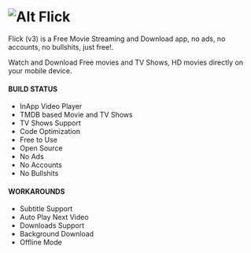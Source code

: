 # ![Alt](https://github.com/wendale1231/Flickv3/raw/master/android/app/src/main/res/mipmap-hdpi/ic_launcher.png "Title") Flick
Flick (v3) is a Free Movie Streaming and Download app, no ads, no accounts, no bullshits, just free!.

Watch and Download Free movies and TV Shows, HD movies directly on your mobile device.

#### BUILD STATUS ####

* InApp Video Player
* TMDB based Movie and TV Shows
* TV Shows Support
* Code Optimization
* Free to Use
* Open Source
* No Ads
* No Accounts
* No Bullshits


#### WORKAROUNDS ####

* Subtitle Support
* Auto Play Next Video
* Downloads Support
* Background Download
* Offline Mode